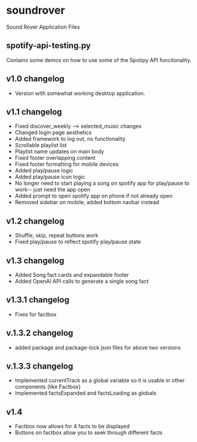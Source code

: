 # soundrover
Sound Rover Application Files
## spotify-api-testing.py
Contains some demos on how to use some of the Spotipy API funcitonality.
## v1.0 changelog
- Version with somewhat working desktop application.
## v1.1 changelog
- Fixed discover_weekly --> selected_music changes
- Changed login page aesthetics
- Added framework to log out, no functionality
- Scrollable playlist list
- Playlist name updates on main body
- Fixed footer overlapping content
- Fixed footer formatting for mobile devices
- Added play/pause logic
- Added play/pause icon logic
- No longer need to start playing a song on spotify app for play/pause to work-- just need the app open
- Added prompt to open spotify app on phone if not already open
- Removed sidebar on mobile, added bottom navbar instead
## v1.2 changelog
- Shuffle, skip, repeat buttons work
- Fixed play/pause to reflect spotify play/pause state
## v1.3 changelog
- Added Song fact cards and expandable footer
- Added OpenAI API calls to generate a single song fact
## v1.3.1 changelog
- Fixes for factbox
## v.1.3.2 changelog
- added package and package-lock json files for above two versions
## v.1.3.3 changelog
- Implemented currentTrack as a global variable so it is usable in other components (like Factbox)
- Implemented factsExpanded and factsLoading as globals
## v1.4
- Factbox now allows for 4 facts to be displayed
- Buttons on factbox allow you to seek through different facts